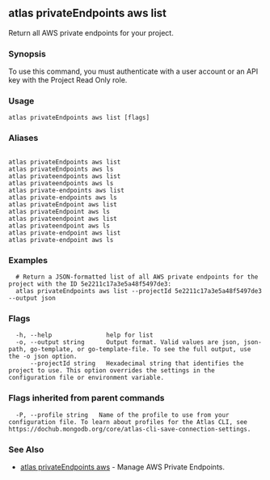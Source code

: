 ## atlas privateEndpoints aws list

Return all AWS private endpoints for your project.


### Synopsis

To use this command, you must authenticate with a user account or an API key with the Project Read Only role.


### Usage
```
atlas privateEndpoints aws list [flags]
```

### Aliases
```

atlas privateEndpoints aws list
atlas privateEndpoints aws ls
atlas privateendpoints aws list
atlas privateendpoints aws ls
atlas private-endpoints aws list
atlas private-endpoints aws ls
atlas privateEndpoint aws list
atlas privateEndpoint aws ls
atlas privateendpoint aws list
atlas privateendpoint aws ls
atlas private-endpoint aws list
atlas private-endpoint aws ls
```

### Examples

```
  # Return a JSON-formatted list of all AWS private endpoints for the project with the ID 5e2211c17a3e5a48f5497de3:
  atlas privateEndpoints aws list --projectId 5e2211c17a3e5a48f5497de3 --output json
```


### Flags

```
  -h, --help               help for list
  -o, --output string      Output format. Valid values are json, json-path, go-template, or go-template-file. To see the full output, use the -o json option.
      --projectId string   Hexadecimal string that identifies the project to use. This option overrides the settings in the configuration file or environment variable.

```


### Flags inherited from parent commands

```
  -P, --profile string   Name of the profile to use from your configuration file. To learn about profiles for the Atlas CLI, see https://dochub.mongodb.org/core/atlas-cli-save-connection-settings.

```

### See Also


* [atlas privateEndpoints aws](atlas_privateEndpoints_aws.md)	- Manage AWS Private Endpoints.




